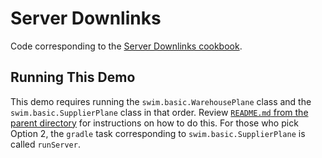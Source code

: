 # Server Downlinks

Code corresponding to the [Server Downlinks cookbook](https://swimos.org/tutorials/server-downlinks/).

## Running This Demo

This demo requires running the `swim.basic.WarehousePlane` class and the `swim.basic.SupplierPlane` class in that order.
Review [`README.md` from the parent directory](../README.md) for instructions on how to do this. For those who pick
Option 2, the `gradle` task corresponding to `swim.basic.SupplierPlane` is called `runServer`.
